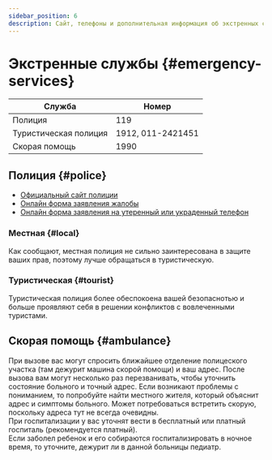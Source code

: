 ```yaml
---
sidebar_position: 6
description: Сайт, телефоны и дополнительная информация об экстренных службах
---
```


# Экстренные службы {#emergency-services}

| Служба                | Номер             |
| --------------------- | ----------------- |
| Полиция               | 119               |
| Туристическая полиция | 1912, 011-2421451 |
| Скорая помощь         | 1990              |

## Полиция {#police}

- [Официальный сайт полиции](https://www.police.lk/)
- [Онлайн форма заявления жалобы](https://www.telligp.police.lk/index.php?option=com_complaint)
- [Онлайн форма заявления на утеренный или украденный телефон](https://www.ineed.police.lk/)

### Местная {#local}

Как сообщают, местная полиция не сильно заинтересована в защите ваших прав, поэтому лучше обращаться в туристическую.

### Туристическая {#tourist}

Туристическая полиция более обеспокоена вашей безопаснотью и больше проявляют себя в решении конфликтов с вовлеченными туристами.

## Скорая помощь {#ambulance}

При вызове вас могут спросить ближайшее отделение полицеского участка (там дежурит машина скорой помощи) и ваш адрес. После вызова вам могут несколько раз перезванивать, чтобы уточнить состояние больного и точный адрес. Если возникают проблемы с пониманием, то попробуйте найти местного жителя, который объяснит адрес и симптомы больного. Может потребоваться встретить скорую, поскольку адреса тут не всегда очевидны.  
При госпитализации у вас уточнят вести в бесплатный или платный госпиталь (рекомендуется платный).  
Если заболел ребенок и его собираются госпитализировать в ночное время, то уточните, дежурит ли в данной больницы педиатр.
